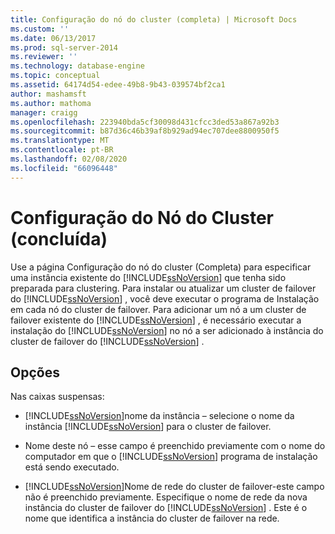 ```yaml
---
title: Configuração do nó do cluster (completa) | Microsoft Docs
ms.custom: ''
ms.date: 06/13/2017
ms.prod: sql-server-2014
ms.reviewer: ''
ms.technology: database-engine
ms.topic: conceptual
ms.assetid: 64174d54-edee-49b8-9b43-039574bf2ca1
author: mashamsft
ms.author: mathoma
manager: craigg
ms.openlocfilehash: 223940bda5cf30098d431cfcc3ded53a867a92b3
ms.sourcegitcommit: b87d36c46b39af8b929ad94ec707dee8800950f5
ms.translationtype: MT
ms.contentlocale: pt-BR
ms.lasthandoff: 02/08/2020
ms.locfileid: "66096448"
---
```

# <a name="cluster-node-configuration-complete"></a>Configuração do Nó do Cluster (concluída)
  Use a página Configuração do nó do cluster (Completa) para especificar uma instância existente do [!INCLUDE[ssNoVersion](../../includes/ssnoversion-md.md)] que tenha sido preparada para clustering. Para instalar ou atualizar um cluster de failover do [!INCLUDE[ssNoVersion](../../includes/ssnoversion-md.md)] , você deve executar o programa de Instalação em cada nó do cluster de failover. Para adicionar um nó a um cluster de failover existente do [!INCLUDE[ssNoVersion](../../includes/ssnoversion-md.md)] , é necessário executar a instalação do [!INCLUDE[ssNoVersion](../../includes/ssnoversion-md.md)] no nó a ser adicionado à instância do cluster de failover do [!INCLUDE[ssNoVersion](../../includes/ssnoversion-md.md)] .  
  
## <a name="options"></a>Opções  
 Nas caixas suspensas:  
  
-   [!INCLUDE[ssNoVersion](../../includes/ssnoversion-md.md)]nome da instância – selecione o nome da instância [!INCLUDE[ssNoVersion](../../includes/ssnoversion-md.md)] para o cluster de failover.  
  
-   Nome deste nó – esse campo é preenchido previamente com o nome do computador em que o [!INCLUDE[ssNoVersion](../../includes/ssnoversion-md.md)] programa de instalação está sendo executado.  
  
-   [!INCLUDE[ssNoVersion](../../includes/ssnoversion-md.md)]Nome de rede do cluster de failover-este campo não é preenchido previamente. Especifique o nome de rede da nova instância do cluster de failover do [!INCLUDE[ssNoVersion](../../includes/ssnoversion-md.md)] . Este é o nome que identifica a instância do cluster de failover na rede.  
  
  
